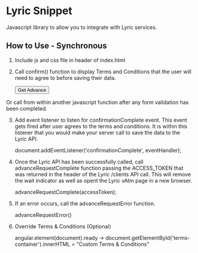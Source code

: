 # Lyric Snippet

Javascript library to allow you to integrate with Lyric services.

## How to Use - Synchronous

1) Include js and css file in header of index.html

	<script type="text/javascript" src="url-to-cdn/lyric-snippet-0.1.0.min.js"></script>
	<link href="url-to-cdn/lyric-snippet-0.1.0.css" rel="stylesheet">

2) Call confirm() function to display Terms and Conditions that the user will need to agree to before saving their data.

	<button class="md-raised md-primary" onclick="confirm()">Get Advance</button>

Or call from within another javascript function after any form validation has been completed.

3) Add event listener to listen for confirmationComplete event.  This event gets fired after user agrees to the terms and conditions.  It is within this listener that you would make your server call to save the data to the Lyric API.

	document.addEventListener('confirmationComplete', eventHandler);

4) Once the Lyric API has been successfully called, call advanceRequestComplete function passing the ACCESS_TOKEN that was returned in the header of the Lyric /clients API call.  This will remove the wait indicator as well as opent the Lyric vAtm page in a new browser.

	advanceRequestComplete(accessToken);

5) If an error occurs, call the advanceRequestError function.

	advanceRequestError()

6) Override Terms & Conditions (Optional)

	angular.element(document).ready ->
      document.getElementById('terms-container').innerHTML = "Custom Terms & Conditions"